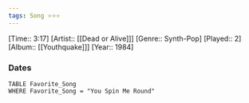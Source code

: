 ```yaml
---
tags: Song ⭐⭐⭐ 
---
```

[Time:: 3:17]
[Artist:: [[Dead or Alive]]]
[Genre:: Synth-Pop]
[Played:: 2]
[Album:: [[Youthquake]]]
[Year:: 1984]
### Dates
````dataview
TABLE Favorite_Song
WHERE Favorite_Song = "You Spin Me Round"
````